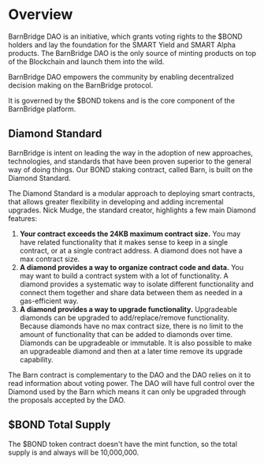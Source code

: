 # Overview

BarnBridge DAO is an initiative, which grants voting rights to the $BOND holders and lay the foundation for the SMART Yield and SMART Alpha products. The BarnBridge DAO is the only source of minting products on top of the Blockchain and launch them into the wild.

BarnBridge DAO empowers the community by enabling decentralized decision making on the BarnBridge protocol.

It is governed by the $BOND tokens and is the core component of the BarnBridge platform.

## Diamond Standard

BarnBridge is intent on leading the way in the adoption of new approaches, technologies, and standards that have been proven superior to the general way of doing things. Our BOND staking contract, called Barn, is built on the Diamond Standard.

The Diamond Standard is a modular approach to deploying smart contracts, that allows greater flexibility in developing and adding incremental upgrades. Nick Mudge, the standard creator, highlights a few main Diamond features:

1. **Your contract exceeds the 24KB maximum contract size.** You may have related functionality that it makes sense to keep in a single contract, or at a single contract address. A diamond does not have a max contract size.
2. **A diamond provides a way to organize contract code and data.** You may want to build a contract system with a lot of functionality. A diamond provides a systematic way to isolate different functionality and connect them together and share data between them as needed in a gas-efficient way.
3. **A diamond provides a way to upgrade functionality.** Upgradeable diamonds can be upgraded to add/replace/remove functionality. Because diamonds have no max contract size, there is no limit to the amount of functionality that can be added to diamonds over time. Diamonds can be upgradeable or immutable. It is also possible to make an upgradeable diamond and then at a later time remove its upgrade capability.

The Barn contract is complementary to the DAO and the DAO relies on it to read information about voting power. The DAO will have full control over the Diamond used by the Barn which means it can only be upgraded through the proposals accepted by the DAO.

## $BOND Total Supply

The $BOND token contract doesn't have the mint function, so the total supply is and always will be 10,000,000.

